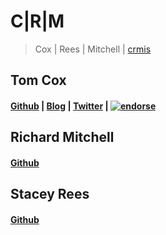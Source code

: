 # C|R|M

> Cox | Rees | Mitchell | [crmis](https://crm-is.herokuapp.com)

## Tom Cox
#### [Github](https://github.com/Koxzi95) | [Blog](http://koxzi.me) | [Twitter](https://twitter.com/Koxzi95) | [![endorse](https://api.coderwall.com/koxzi95/endorsecount.png)](https://coderwall.com/koxzi95)

## Richard Mitchell
#### [Github](https://github.com/mr-mitch)

## Stacey Rees
#### [Github](https://github.com/staceysmells)
